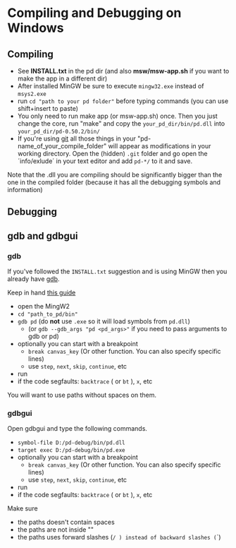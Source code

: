 # Compiling and Debugging on Windows

## Compiling

- See **INSTALL.txt** in the pd dir (and also **msw/msw-app.sh** if you want to make the app in a different dir)
- After installed MinGW be sure to execute `mingw32.exe` instead of `msys2.exe`
- run `cd "path to your pd folder"` before typing commands (you can use shift+insert to paste)
- You only need to run make app (or msw-app.sh) once. Then you just change the core, run "make" and copy the `your_pd_dir/bin/pd.dll` into `your_pd_dir/pd-0.50.2/bin/`
- If you're using [git](https://git-scm.com/) all those things in your "pd-name_of_your_compile_folder" will appear as modifications in your working directory. Open the (hidden) `.git` folder and go open the ´info/exlude´ in your text editor and add `pd-*/` to it and save.

Note that the .dll you are compiling should be significantly bigger than the one in the compiled folder (because it has all the debugging symbols and information)

## Debugging

## gdb and gdbgui

### gdb

If you've followed the `INSTALL.txt` suggestion and is using MinGW then you already have [gdb](https://www.gnu.org/software/gdb/).

Keep in hand [this guide](https://condor.depaul.edu/glancast/373class/docs/gdb.html)

- open the MingW2
- `cd "path_to_pd/bin"`
- `gdb pd`  (do **not** use `.exe` so it will load symbols from `pd.dll`)
   - (or `gdb --gdb_args "pd <pd_args>"` if you need to pass arguments to gdb or pd)
- optionally you can start with a breakpoint
   - `break canvas_key` (Or other function. You can also specify specific lines)
   - use `step`, `next`, `skip`, `continue`, etc
- run
- if the code segfaults: `backtrace` ( or `bt` ), `x`, etc

You will want to use paths without spaces on them.

### gdbgui

Open gdbgui and type the following commands.

- `symbol-file D:/pd-debug/bin/pd.dll`
- `target exec D:/pd-debug/bin/pd.exe`
- optionally you can start with a breakpoint
   - `break canvas_key` (Or other function. You can also specify specific lines)
   - use `step`, `next`, `skip`, `continue`, etc
- run
- if the code segfaults: `backtrace` ( or `bt` ), `x`, etc

Make sure 

- the paths doesn't contain spaces
- the paths are not inside ""
- the paths uses forward slashes (`/ ) instead of backward slashes (`\`)
